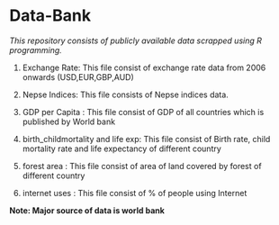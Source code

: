 # Data-Bank

*This repository consists of publicly available data scrapped using R programming.*

1.  Exchange Rate: This file consist of exchange rate data from 2006 onwards (USD,EUR,GBP,AUD)

2.  Nepse Indices: This file consists of Nepse indices data.

3.  GDP per Capita : This file consist of GDP of all countries which is published by World bank

4.  birth_childmortality and life exp: This file consist of Birth rate, child mortality rate and life expectancy of different country

5.  forest area : This file consist of area of land covered by forest of different country

6.  internet uses : This file consist of % of people using Internet

**Note: Major source of data is world bank**
